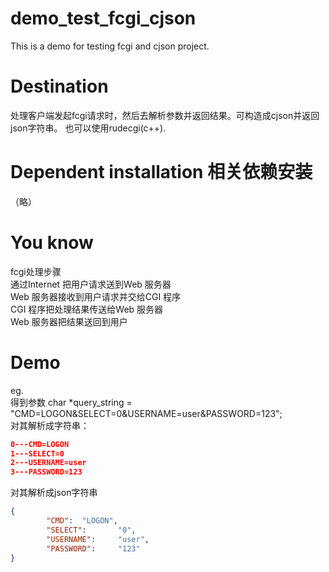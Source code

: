 # demo_test_fcgi_cjson
This is a demo for testing fcgi and cjson project.

# Destination
处理客户端发起fcgi请求时，然后去解析参数并返回结果。可构造成cjson并返回json字符串。
也可以使用rudecgi(c++).
   
# Dependent installation 相关依赖安装
（略）      

# You know
fcgi处理步骤<br>
通过Internet 把用户请求送到Web 服务器<br>
Web 服务器接收到用户请求并交给CGI 程序<br>
CGI 程序把处理结果传送给Web 服务器<br>
Web 服务器把结果送回到用户<br>
# Demo
eg.<br>
得到参数 char *query_string = "CMD=LOGON&SELECT=0&USERNAME=user&PASSWORD=123";<br>
对其解析成字符串：
```json
0---CMD=LOGON
1---SELECT=0
2---USERNAME=user
3---PASSWORD=123
```
   
对其解析成json字符串
```json
{
        "CMD":  "LOGON",
        "SELECT":       "0",
        "USERNAME":     "user",
        "PASSWORD":     "123"
}
```

